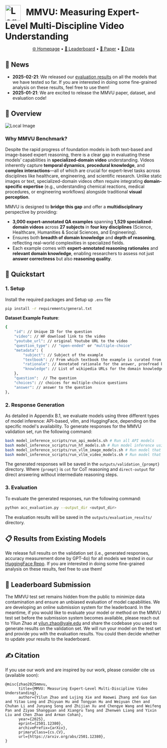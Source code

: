 <p align="center">
  <h1 style="display: inline;">
    <img src="./assets/MMVU_logo.jpg" alt="Logo" style="width: 50px; vertical-align: middle; margin-right: 10px;">
    MMVU: Measuring Expert-Level Multi-Discipline Video Understanding
  </h1>
</p>

<p align="center">
  <a href="https://mmvu-benchmark.github.io/">🌐 Homepage</a> •
  <a href="https://mmvu-benchmark.github.io/#leaderboard">🥇 Leaderboard</a> •
  <a href="https://arxiv.org/abs/2501.12380">📖 Paper</a> •
  <a href="https://huggingface.co/datasets/yale-nlp/MMVU">🤗 Data</a>
</p>


## 📰 News
- **2025-02-21**: We released our [evaluation results](https://huggingface.co/datasets/yale-nlp/MMVU-evaluation-results) on all the models that we have tested so far. If you are interested in doing some fine-grained analysis on these results, feel free to use them!
- **2025-01-21**: We are excited to release the MMVU paper, dataset, and evaluation code!

## 👋 Overview
![Local Image](./assets/overview.png)

### Why MMVU Benchmark?
Despite the rapid progress of foundation models in both text-based and image-based expert reasoning, there is a clear gap in evaluating these models’ capabilities in **specialized-domain video** understanding. Videos inherently capture **temporal dynamics**, **procedural knowledge**, and **complex interactions**—all of which are crucial for expert-level tasks across disciplines like healthcare, engineering, and scientific research. Unlike static images or text, specialized-domain videos often require integrating **domain-specific expertise** (e.g., understanding chemical reactions, medical procedures, or engineering workflows) alongside traditional **visual perception**.

MMVU is designed to **bridge this gap** and offer a **multidisciplinary** perspective by providing:
   - **3,000 expert-annotated QA examples** spanning **1,529 specialized-domain videos** across **27 subjects** in **four key disciplines** (Science, Healthcare, Humanities & Social Sciences, and Engineering).  
   - Ensures both **breadth of domain knowledge** and **depth of reasoning**, reflecting real-world complexities in specialized fields.
   - Each example comes with **expert-annotated reasoning rationales** and **relevant domain knowledge**, enabling researchers to assess not just **answer correctness** but also **reasoning quality**.  

## 🚀 Quickstart
### 1. Setup
Install the required packages and Setup up `.env` file
```bash
pip install -r requirements/general.txt
```


**Dataset Example Feature**:
```bash
{
    "id": // Unique ID for the question
    "video": // HF download link to the video
    "youtube_url": // original Youtube URL to the video
    "question_type": // "open-ended" or "multiple-choice"
    "metadata": {
        "subject": // Subject of the example
        "textbook": // From which textbook the example is curated from
        "rationale": // Annotated rationale for the answer, proofread by GPT-4o
        "knowledge": // List of wikipedia URLs for the domain knowledge
    },
    "question":  // The question
    "choices": // choices for multiple-choice questions
    "answer": // answer to the question
},
```


### 2. Response Generation
As detailed in Appendix B.1, we evaluate models using three different types of model inference: API-based, vllm, and HuggingFace, depending on the specific model's availability. To generate responses for the MMVU validation set, run the following command:
```bash
bash model_inference_scripts/run_api_models.sh # Run all API models
bash model_inference_scripts/run_hf_models.sh # Run model inference using HuggingFace
bash model_inference_scripts/run_vllm_image_models.sh # Run model that supports multi-image input using vllm
bash model_inference_scripts/run_vllm_video_models.sh # Run model that supports video input using vllm
```

The generated responses will be saved in the `outputs/validation_{prompt}` directory. Where `{prompt}` is `cot` for CoT reasoning and `direct-output` for direct answering without intermediate reasoning steps.

### 3. Evaluation
To evaluate the generated responses, run the following command:
```bash
python acc_evaluation.py --output_dir <output_dir>
```
The evaluation results will be saved in the `outputs/evaluation_results/` directory.


## 📋 Results from Existing Models
We release full results on the validation set (i.e., generated responses, accuracy measurement done by GPT-4o) for all models we tested in our [HuggingFace Repo](https://huggingface.co/datasets/yale-nlp/MMVU-evaluation-results). If you are interested in doing some fine-grained analysis on these results, feel free to use them!

## 🥇 Leaderboard Submission
The MMVU test set remains hidden from the public to minimize data contamination and ensure an unbiased evaluation of model capabilities. We are developing an online submission system for the leaderboard. 
In the meantime, if you would like to evaluate your model or method on the MMVU test set before the submission system becomes available, please reach out to Yilun Zhao at yilun.zhao@yale.edu and share the codebase you used to generate results on the validation set. We will run your model on the test set and provide you with the evaluation results. You could then decide whether to update your results to the leaderboard.

## ✍️ Citation
If you use our work and are inspired by our work, please consider cite us (available soon):
```
@misc{zhao2025mmvu,
      title={MMVU: Measuring Expert-Level Multi-Discipline Video Understanding}, 
      author={Yilun Zhao and Lujing Xie and Haowei Zhang and Guo Gan and Yitao Long and Zhiyuan Hu and Tongyan Hu and Weiyuan Chen and Chuhan Li and Junyang Song and Zhijian Xu and Chengye Wang and Weifeng Pan and Ziyao Shangguan and Xiangru Tang and Zhenwen Liang and Yixin Liu and Chen Zhao and Arman Cohan},
      year={2025},
      eprint={2501.12380},
      archivePrefix={arXiv},
      primaryClass={cs.CV},
      url={https://arxiv.org/abs/2501.12380}, 
}
```